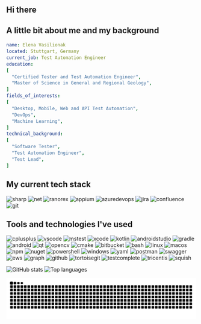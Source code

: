 ## Hi there
## A little bit about me and my background

```yaml
name: Elena Vasilionak
located: Stuttgart, Germany
current_job: Test Automation Engineer
education:
[
  "Certified Tester and Test Automation Engineer",
  "Master of Science in General and Regional Geology",  
]
fields_of_interests:
[
  "Desktop, Mobile, Web and API Test Automation",
  "DevOps",
  "Machine Learning",  
]
technical_background:
[
  "Software Tester",
  "Test Automation Engineer",
  "Test Lead",
]
```
## My current tech stack
<p align="left">
<img src="https://cdn.jsdelivr.net/gh/devicons/devicon@latest/icons/csharp/csharp-original.svg" alt="sharp" width="50" height="50"/>
<img src="https://cdn.jsdelivr.net/gh/devicons/devicon@latest/icons/dotnetcore/dotnetcore-original.svg" alt="net" width="50" height="50"/>
<img src="https://github.com/user-attachments/assets/a862e7aa-2cb9-4075-8a13-a0f210b37747" alt="ranorex" height="50"/>
<img src="https://github.com/user-attachments/assets/8ca76dcd-8cc6-4b8a-b322-64b1d913c1de" alt="appium" height="50"/>
<img src="https://cdn.jsdelivr.net/gh/devicons/devicon@latest/icons/azuredevops/azuredevops-original.svg" alt="azuredevops" width="50" height="50"/>
<img src="https://cdn.jsdelivr.net/gh/devicons/devicon@latest/icons/jira/jira-original.svg" alt="jira" width="50" height="50"/>
<img src="https://cdn.jsdelivr.net/gh/devicons/devicon@latest/icons/confluence/confluence-original.svg" alt="confluence" width="50" height="50"/>
<img src="https://cdn.jsdelivr.net/gh/devicons/devicon@latest/icons/git/git-original.svg" alt="git" width="50" height="50"/>               
</p>

## Tools and technologies I've used ##
<p align="left">
<img src="https://cdn.jsdelivr.net/gh/devicons/devicon@latest/icons/cplusplus/cplusplus-original.svg" alt="cplusplus" width="50" height="50"/>
<img src="https://cdn.jsdelivr.net/gh/devicons/devicon/icons/vscode/vscode-original.svg" alt="vscode" width="50" height="50"/>
<img src="https://github.com/user-attachments/assets/0de8b7b2-afb9-48f5-9273-ce2fc793379a" alt="mstest" height="50"/>
<img src="https://cdn.jsdelivr.net/gh/devicons/devicon@latest/icons/xcode/xcode-original.svg" alt="xcode" width="50" height="50"/>
  
<img src="https://cdn.jsdelivr.net/gh/devicons/devicon@latest/icons/kotlin/kotlin-original.svg" alt="kotlin" width="50" height="50"/>
<img src="https://cdn.jsdelivr.net/gh/devicons/devicon@latest/icons/androidstudio/androidstudio-original.svg" alt="androidstudio" width="50" height="50"/>
<img src="https://cdn.jsdelivr.net/gh/devicons/devicon@latest/icons/gradle/gradle-original.svg" alt="gradle" width="50" height="50"/>          
<img src="https://cdn.jsdelivr.net/gh/devicons/devicon@latest/icons/android/android-original.svg" alt="android" width="50" height="50"/>          

<img src="https://cdn.jsdelivr.net/gh/devicons/devicon@latest/icons/qt/qt-original.svg" alt="qt" width="50" height="50"/>
<img src="https://cdn.jsdelivr.net/gh/devicons/devicon@latest/icons/opencv/opencv-original.svg" alt="opencv" width="50" height="50"/>
<img src="https://cdn.jsdelivr.net/gh/devicons/devicon@latest/icons/cmake/cmake-original.svg" alt="cmake" width="50" height="50"/>          
<img src="https://cdn.jsdelivr.net/gh/devicons/devicon@latest/icons/bitbucket/bitbucket-original.svg" alt="bitbucket" width="50" height="50"/>
     
<img src="https://cdn.jsdelivr.net/gh/devicons/devicon@latest/icons/bash/bash-original.svg" alt="bash" width="50" height="50"/>
<img src="https://cdn.jsdelivr.net/gh/devicons/devicon@latest/icons/linux/linux-original.svg" alt="linux" width="50" height="50"/>
<img src="https://img.shields.io/badge/mac%20os-000000?style=for-the-badge&logo=macos&logoColor=F0F0F0alt" alt="macos" height="50"/>
<img src="https://cdn.jsdelivr.net/gh/devicons/devicon@latest/icons/npm/npm-original-wordmark.svg" alt="npm" width="50" height="50"/>
<img src="https://cdn.jsdelivr.net/gh/devicons/devicon@latest/icons/nuget/nuget-original.svg" alt="nuget" width="50" height="50"/>
<img src="https://cdn.jsdelivr.net/gh/devicons/devicon@latest/icons/powershell/powershell-original.svg" alt="powershell" width="50" height="50"/>
<img src="https://cdn.jsdelivr.net/gh/devicons/devicon@latest/icons/windows11/windows11-original.svg" alt="windows" width="50" height="50"/>
<img src="https://cdn.jsdelivr.net/gh/devicons/devicon@latest/icons/yaml/yaml-original.svg" alt="yaml" width="50" height="50"/>

<img src="https://cdn.jsdelivr.net/gh/devicons/devicon@latest/icons/postman/postman-original.svg" alt="postman" width="50" height="50"/>          
<img src="https://cdn.jsdelivr.net/gh/devicons/devicon@latest/icons/swagger/swagger-original.svg" alt="swagger" width="50" height="50"/>
<img src="https://github.com/user-attachments/assets/85bcf7d6-bb42-4eb4-b75f-57edd03e14d4" alt="ews" width="50" height="50"/>
<img src="https://github.com/user-attachments/assets/4eb9684b-001d-4255-ba0f-6e34b9451ecd" alt="graph" width="50" height="50"/>
  
<img src="https://img.shields.io/badge/github-%23121011.svg?style=for-the-badge&logo=github&logoColor=white" alt="github" height="50"/>
<img src="https://cdn.jsdelivr.net/gh/devicons/devicon@latest/icons/tortoisegit/tortoisegit-original.svg" alt="tortoisegit" width="50" height="50"/> 

<img src="https://github.com/user-attachments/assets/42bc9bf1-2963-40db-8f37-385e9297b9d7" alt="testcomplete" height="50"/> 
<img src="https://github.com/user-attachments/assets/8e9fb6c6-116a-4cf4-ab52-0e3fbdd51fe4" alt="tricentis" height="50"/> 
<img src="https://github.com/user-attachments/assets/b71f1be4-52da-4d90-8fc9-12a08a74dcb3" alt="squish" height="50"/> 
</p>

![GitHub stats](https://github-readme-stats.vercel.app/api?username=seriousQA&show_icons=true&theme=transparent&rank_icon=github)
![Top languages](https://github-readme-stats.vercel.app/api/top-langs/?username=seriousQA&exclude_repo=github-readme-stats,anuraghazra.github.io&theme=transparent)

![Snake animation](https://github.com/seriousQA/seriousQA/blob/output/github-contribution-grid-snake-dark.svg?palette=github-dark)

          
          
